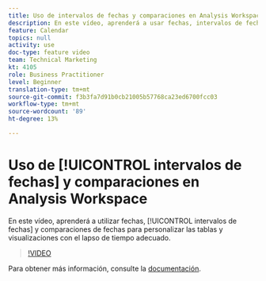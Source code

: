 ```yaml
---
title: Uso de intervalos de fechas y comparaciones en Analysis Workspace
description: En este vídeo, aprenderá a usar fechas, intervalos de fechas y comparaciones de fechas para personalizar las tablas y visualizaciones en el lapso de tiempo adecuado.
feature: Calendar
topics: null
activity: use
doc-type: feature video
team: Technical Marketing
kt: 4105
role: Business Practitioner
level: Beginner
translation-type: tm+mt
source-git-commit: f3b3fa7d91b0cb21005b57768ca23ed6700fcc03
workflow-type: tm+mt
source-wordcount: '89'
ht-degree: 13%

---
```



# Uso de [!UICONTROL intervalos de fechas] y comparaciones en Analysis Workspace

En este vídeo, aprenderá a utilizar fechas, [!UICONTROL intervalos de fechas] y comparaciones de fechas para personalizar las tablas y visualizaciones con el lapso de tiempo adecuado.

>[!VIDEO](https://video.tv.adobe.com/v/30753/?quality=12)

Para obtener más información, consulte la [documentación](https://docs.adobe.com/content/help/es-ES/analytics/analyze/analysis-workspace/components/calendar-date-ranges/calendar.html).

